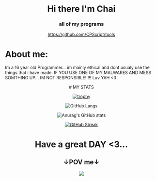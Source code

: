 <div align="center">
 
# Hi there I'm Chai
 
### all of my programs
https://github.com/CPScript/tools
<div align="left">

# About me:
Im a 16 year old Programmer... im mainly ethical and dont usualy use the things that i have made.
IF YOU USE ONE OF MY MALWARES AND MESS SOMTHING UP... IM NOT RESPONSIBLE!!!!!
Luv YAH <3
           
      
 












<div align="center">
# MY STATS
           
[![trophy](https://github-profile-trophy.vercel.app/?username=CPScript)](https://github.com/CPScript/github-profile-trophy)

![GitHub Langs](https://github-readme-stats.vercel.app/api/top-langs/?username=CPScript&layout=compact&theme=blue-green)

![Anurag's GitHub stats](https://github-readme-stats.vercel.app/api?username=CPScript&show_icons=true&theme=synthwave)

[![GitHub Streak](https://github-readme-streak-stats.herokuapp.com?user=CPScript&theme=hacker&date_format=M%20j%5B%2C%20Y%5D)](https://git.io/streak-stats)

# Have a great DAY <3...
## ↓POV me↓

<p align="center">
 <img src="https://media2.giphy.com/media/B4dt6rXq6nABilHTYM/200w.gif?cid=6c09b952gmulkvgs2s32dk721wmozo0kycqzktvc9t13p2ev&rid=200w.gif&ct=g" />
</p>

